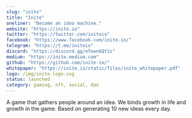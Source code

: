 ```yaml
---
slug: "inite"
title: "Inite"
oneliner: "Become an idea machine."
website: "https://inite.io"
twitter: "https://twitter.com/initeio"
facebook: "https://www.facebook.com/inite.io/"
telegram: "https://t.me/initeio"
discord: "https://discord.gg/eTewn6QYJz"
medium: "https://inite.medium.com"
github: "https://github.com/inite-io/"
whitepaper: "https://inite.io/static/files/inite_whitepaper.pdf"
logo: /img/inite-logo.svg
status: launched
category: gaming, nft, social, dao
---
```


A game that gathers people around an idea. We binds growth in life and growth in the game. Based on generating 10 new ideas every day.
